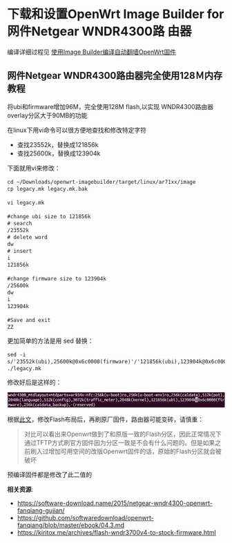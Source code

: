 下载和设置OpenWrt Image Builder for 网件Netgear WNDR4300路 由器
===========================================

编译详细过程见 [使用Image Builder编译自动翻墙OpenWrt固件](../04.3.md) 

网件Netgear WNDR4300路由器完全使用128Ｍ内存教程
--------

将ubi和firmware增加96M，完全使用128M flash,以实现 WNDR4300路由器 overlay分区大于90MB的功能

在linux下用vi命令可以很方便地查找和修改特定字符

- 查找23552k，替换成121856k  
- 查找25600k，替换成123904k

下面就用vi来修改：

    cd ~/Downloads/openwrt-imagebuilder/target/linux/ar71xx/image
    cp legacy.mk legacy.mk.bak

    vi legacy.mk

    #change ubi size to 121856k
    # search
    /23552k
    # delete word
    dw
    # insert
    i
    121856k

    #change firmware size to 123904k
    /25600k
    dw
    i
    123904k

    #Save and exit
    ZZ

更加简单的方法是用 sed 替换：

    sed -i s/'23552k(ubi),25600k@0x6c0000(firmware)'/'121856k(ubi),123904k@0x6c0000(firmware)'/ ./legacy.mk

修改好后是这样的：  

![](images/1.modifiy-firmware-space.png)	

根据[此文](https://kiritox.me/archives/flash-wndr3700v4-to-stock-firmware.html)，修改Flash布局后，再刷原厂固件，路由器可能变砖，请慎重：

> 对比可以看出来Openwrt做到了和原版一致的Flash分区，因此正常情况下通过TFTP方式刷官方固件因为分区一致是不会有什么问题的。但是如果之前刷入过增加可用空间的改版Openwrt固件的话，原始的Flash分区就会被破坏

预编译固件都是修改了此二值的

**相关资源**:

- https://software-download.name/2015/netgear-wndr4300-openwrt-fanqiang-gujian/
- https://github.com/softwaredownload/openwrt-fanqiang/blob/master/ebook/04.3.md
- https://kiritox.me/archives/flash-wndr3700v4-to-stock-firmware.html